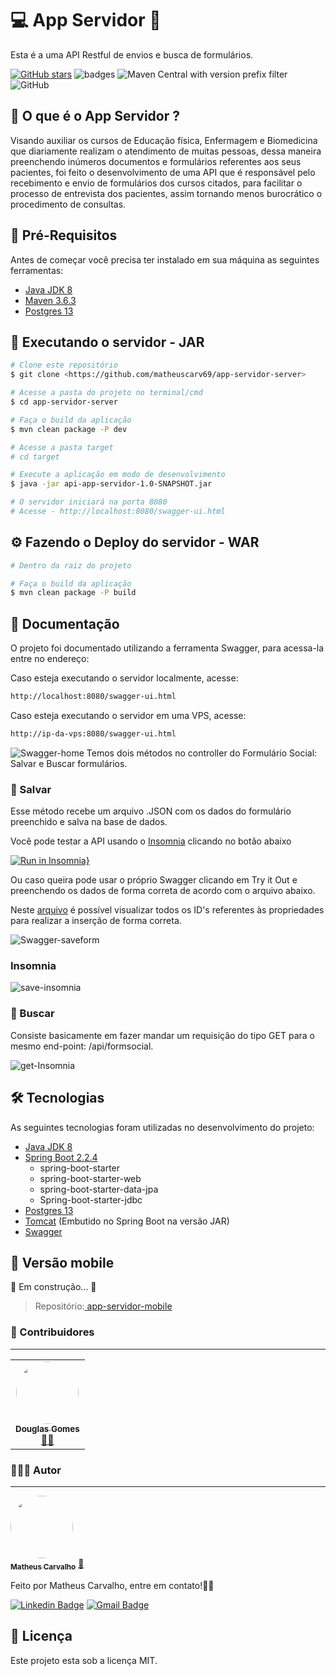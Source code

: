 # 💻 App Servidor 📝

Esta é a uma API Restful de envios e busca de formulários. 
 
[![GitHub stars](https://img.shields.io/github/stars/matheuscarv69/app-servidor-server?color=7159)](https://github.com/matheuscarv69/app-servidor-server/stargazers)
![badges](https://img.shields.io/github/issues/matheuscarv69/app-servidor-server)
![Maven Central with version prefix filter](https://img.shields.io/maven-central/v/org.apache.maven/apache-maven/3.6.3?color=7159)
![GitHub](https://img.shields.io/github/license/matheuscarv69/app-servidor-server?color=1)

## 🤔 O que é o App Servidor ?
Visando auxiliar os cursos de Educação física, Enfermagem e Biomedicina que diariamente realizam o atendimento de muitas pessoas, dessa maneira preenchendo inúmeros documentos e formulários referentes aos seus pacientes, foi feito o desenvolvimento de uma API que é responsável pelo recebimento e envio de formulários dos cursos citados, para facilitar o processo de entrevista dos pacientes, assim tornando menos burocrático o procedimento de consultas.

## 🔧 Pré-Requisitos 

Antes de começar você precisa ter instalado em sua máquina as seguintes ferramentas:

- [Java JDK 8](https://www.oracle.com/br/java/technologies/javase/javase-jdk8-downloads.html)
- [Maven 3.6.3](https://maven.apache.org/download.cgi)
- [Postgres 13](https://www.postgresql.org/download/)

## 🎲 Executando o servidor - JAR 
```bash
# Clone este repositório
$ git clone <https://github.com/matheuscarv69/app-servidor-server>

# Acesse a pasta do projeto no terminal/cmd
$ cd app-servidor-server

# Faça o build da aplicação
$ mvn clean package -P dev

# Acesse a pasta target
# cd target

# Execute a aplicação em modo de desenvolvimento
$ java -jar api-app-servidor-1.0-SNAPSHOT.jar

# O servidor iniciará na porta 8080
# Acesse - http://localhost:8080/swagger-ui.html
```

## ⚙ Fazendo o Deploy do servidor - WAR
```bash
# Dentro da raiz do projeto

# Faça o build da aplicação
$ mvn clean package -P build
```
## 📖 Documentação
O projeto foi documentado utilizando a ferramenta Swagger, para acessa-la entre no endereço:

Caso esteja executando o servidor localmente, acesse:
```bash
http://localhost:8080/swagger-ui.html
```
Caso esteja executando o servidor em uma VPS, acesse:
```bash
http://ip-da-vps:8080/swagger-ui.html
```
![Swagger-home](https://i.imgur.com/JeMIlco.png)
Temos dois métodos no controller do Formulário Social: Salvar e Buscar formulários.

### 💾 Salvar
Esse método recebe um arquivo .JSON com os dados do formulário preenchido e salva na base de dados.

Você pode testar a API usando o [Insomnia](https://insomnia.rest/download/) clicando no botão abaixo

[![Run in Insomnia}](https://insomnia.rest/images/run.svg)](https://insomnia.rest/run/?label=App%20Servidor&uri=https%3A%2F%2Fgist.github.com%2Fmatheuscarv69%2F583edf34cb68101deec15f72d6438a3a)

Ou caso queira pode usar o próprio Swagger clicando em Try it Out e preenchendo os dados de forma correta de acordo com o arquivo abaixo.

Neste [arquivo](https://liveestacio-my.sharepoint.com/:x:/g/personal/201901296441_alunos_estacio_br/ETja0J4yZqdDiXzl0bvakHoB9PGyl9Pnh1NrDXd-aHd25A?e=hfLNPg) é possível visualizar todos os ID's referentes às propriedades para realizar a inserção de forma correta. 

![Swagger-saveform](https://i.imgur.com/Jl591mr.png)
### Insomnia
![save-insomnia](https://i.imgur.com/zMceHt8.png)
### 🔎 Buscar
Consiste basicamente em fazer mandar um requisição do tipo GET para o mesmo end-point: /api/formsocial.

![get-Insomnia](https://i.imgur.com/qLWHyTg.png)

## 🛠 Tecnologias
As seguintes tecnologias foram utilizadas no desenvolvimento do projeto:
- [Java JDK 8](https://www.oracle.com/br/java/technologies/javase/javase-jdk8-downloads.html)
- [Spring Boot 2.2.4](https://spring.io/)
   - spring-boot-starter
   - spring-boot-starter-web
   - spring-boot-starter-data-jpa
   - Spring-boot-starter-jdbc
- [Postgres 13](https://www.postgresql.org/download/)
- [Tomcat](http://tomcat.apache.org/) (Embutido no Spring Boot na versão JAR)
- [Swagger](https://swagger.io/)

## 📱 Versão mobile

🚧 Em construção... 🚧

>Repositório:<a href="https://github.com/douglasgomes98/app-servidor-mobile"> app-servidor-mobile</a>

### 👥 Contribuidores
---
<table>
  <tr>
    <td align="center">
    <a href="https://github.com/douglasgomes98"><img style="border-radius: 50%;" src="https://avatars0.githubusercontent.com/u/47008462?s=460&u=b2eb1ac84e8b28f9bba4fede5be97d9ca6478678&v=4" width="100px;" alt=""/><br /><sub><b>Douglas Gomes</b></sub></a><br /><a href="https://github.com/douglasgomes98" title="Douglas">👨‍🚀</a>
    </td>
  </tr>
</table>

### 👨🏻‍💻 Autor
---

<a href="https://github.com/matheuscarv69">
 <img style="border-radius: 50%;" src="https://avatars1.githubusercontent.com/u/55814214?s=460&u=ffb1e928527a55f53df6e0d323c2fd7ba92fe0c3&v=4" width="100px;" alt=""/>
 <br />
 <sub><b>Matheus Carvalho</b></sub></a> <a href="https://github.com/matheuscarv69" title="Matheus Carvalho">🚀</a>


Feito por Matheus Carvalho, entre em contato!✌🏻

[![Linkedin Badge](https://img.shields.io/badge/-Matheus_Carvalho-blue?style=flat-square&logo=Linkedin&logoColor=white&link=https:https://www.linkedin.com/in/matheus-carvalho69//)](https://www.linkedin.com/in/matheus-carvalho69/)
[![Gmail Badge](https://img.shields.io/badge/-matheus9126@gmail.com-c14438?style=flat-square&logo=Gmail&logoColor=white&link=mailto:matheus9126@gmail.com)](mailto:matheus9126@gmail.com)

## 📝 Licença

Este projeto esta sob a licença MIT.
